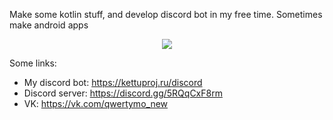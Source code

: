 
Make some kotlin stuff, and develop discord bot in my free time. Sometimes make android apps

<p align="center">
  <a href="https://skillicons.dev">
    <img src="https://skillicons.dev/icons?i=java,kotlin,discord" />
  </a>
</p>


Some links:

- My discord bot: https://kettuproj.ru/discord
- Discord server: https://discord.gg/5RQqCxF8rm
- VK: https://vk.com/qwertymo_new
